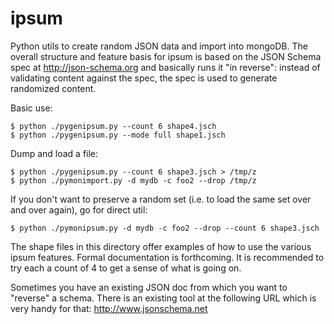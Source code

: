 ipsum
=====

Python utils to create random JSON data and import into mongoDB.
The overall structure and feature basis for ipsum is based on the JSON 
Schema spec at http://json-schema.org and basically runs it "in reverse":
instead of validating content against the spec, the spec is used to
generate randomized content.

Basic use:

```
$ python ./pygenipsum.py --count 6 shape4.jsch
$ python ./pygenipsum.py --mode full shape1.jsch
```

Dump and load a file:

```
$ python ./pygenipsum.py --count 6 shape3.jsch > /tmp/z
$ python ./pymonimport.py -d mydb -c foo2 --drop /tmp/z
```

If you don't want to preserve a random set (i.e. to load the same set
over and over again), go for direct util:

```
$ python ./pymonipsum.py -d mydb -c foo2 --drop --count 6 shape3.jsch
```

The shape files in this directory offer examples of how to use the various
ipsum features.  Formal documentation is forthcoming.  It is recommended to
try each a count of 4 to get a sense of what is going on.

Sometimes you have an existing JSON doc from which you want to "reverse" a schema.
There is an existing tool at the following URL which is very handy for that: http://www.jsonschema.net
